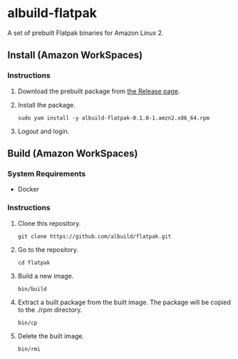 # albuild-flatpak

A set of prebuilt Flatpak binaries for Amazon Linux 2.

## Install (Amazon WorkSpaces)

### Instructions

1. Download the prebuilt package from [the Release page](https://github.com/albuild/flatpak/releases/tag/0.1.0).

1. Install the package.

    ```
    sudo yum install -y albuild-flatpak-0.1.0-1.amzn2.x86_64.rpm
    ```

1. Logout and login.

## Build (Amazon WorkSpaces)

### System Requirements

* Docker

### Instructions

1. Clone this repository.

    ```
    git clone https://github.com/albuild/flatpak.git
    ```

1. Go to the repository.

    ```
    cd flatpak
    ```

1. Build a new image.

    ```
    bin/build
    ```

1. Extract a built package from the built image. The package will be copied to the ./rpm directory.

    ```
    bin/cp
    ```

1. Delete the built image.

    ```
    bin/rmi
    ```
